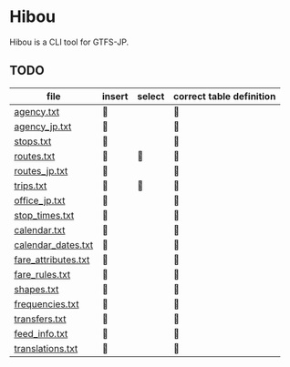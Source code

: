 Hibou
=====

Hibou is a CLI tool for GTFS-JP.


TODO
----

| file                  | insert | select | correct table definition |
| --------------------- | ------ | ------ | ------------------------ |
| [agency.txt]          | 🦉   |        | 🦉                     |
| [agency_jp.txt]       | 🦉   |        | 🦉                     |
| [stops.txt]           | 🦉   |        | 🦉                     |
| [routes.txt]          | 🦉   | 🦉   | 🦉                     |
| [routes_jp.txt]       | 🦉   |        | 🦉                     |
| [trips.txt]           | 🦉   | 🦉   | 🦉                     |
| [office_jp.txt]       | 🦉   |        | 🦉                     |
| [stop_times.txt]      | 🦉   |        | 🦉                     |
| [calendar.txt]        | 🦉   |        | 🦉                     |
| [calendar_dates.txt]  | 🦉   |        | 🦉                     |
| [fare_attributes.txt] | 🦉   |        | 🦉                     |
| [fare_rules.txt]      | 🦉   |        | 🦉                     |
| [shapes.txt]          | 🦉   |        | 🦉                     |
| [frequencies.txt]     | 🦉   |        | 🦉                     |
| [transfers.txt]       | 🦉   |        | 🦉                     |
| [feed_info.txt]       | 🦉   |        | 🦉                     |
| [translations.txt]    | 🦉   |        | 🦉                     |

[agency.txt]: https://www.gtfs.jp/developpers-guide/format-reference.html#agency
[agency_jp.txt]: https://www.gtfs.jp/developpers-guide/format-reference.html#agency
[stops.txt]: https://www.gtfs.jp/developpers-guide/format-reference.html#stops
[routes.txt]: https://www.gtfs.jp/developpers-guide/format-reference.html#routes
[routes_jp.txt]: https://www.gtfs.jp/developpers-guide/format-reference.html#routes
[trips.txt]: https://www.gtfs.jp/developpers-guide/format-reference.html#trips
[office_jp.txt]: https://www.gtfs.jp/developpers-guide/format-reference.html#office_jp
[stop_times.txt]: https://www.gtfs.jp/developpers-guide/format-reference.html#stop_times
[calendar.txt]: https://www.gtfs.jp/developpers-guide/format-reference.html#calendar
[calendar_dates.txt]: https://www.gtfs.jp/developpers-guide/format-reference.html#calendar
[fare_attributes.txt]: https://www.gtfs.jp/developpers-guide/format-reference.html#fare
[fare_rules.txt]: https://www.gtfs.jp/developpers-guide/format-reference.html#fare
[shapes.txt]: https://www.gtfs.jp/developpers-guide/format-reference.html#shapes
[frequencies.txt]: https://www.gtfs.jp/developpers-guide/format-reference.html#frequencies
[transfers.txt]: https://www.gtfs.jp/developpers-guide/format-reference.html#transfers
[feed_info.txt]: https://www.gtfs.jp/developpers-guide/format-reference.html#feed_info
[translations.txt]: https://www.gtfs.jp/developpers-guide/format-reference.html#translations
